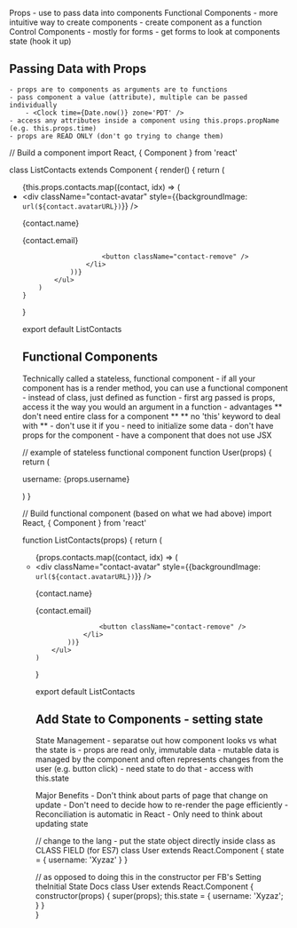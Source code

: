 Props
	- use to pass data into components
Functional Components
	- more intuitive way to create components
	- create component as a function
Control Components
	- mostly for forms
	- get forms to look at components state (hook it up)


## Passing Data with Props ##
	- props are to components as arguments are to functions
	- pass component a value (attribute), multiple can be passed individually
		- <Clock time={Date.now()} zone='PDT' />
	- access any attributes inside a component using this.props.propName (e.g. this.props.time)
	- props are READ ONLY (don't go trying to change them)

// Build a component
import React, { Component } from 'react'

class ListContacts extends Component {
	render() {
		return (
			<ul className='contact-list'>
				{this.props.contacts.map((contact, idx) => (
					<li key={idx} className="contact-list-item">
						<div className="contact-avatar" style={{backgroundImage: `url(${contact.avatarURL})`}} />
						<div className="contact-details">
							<p>{contact.name}</p>
							<p>{contact.email}</p>
						</div>

						<button className="contact-remove" />
					</li>
				))}
			</ul>
		)
	}
}

export default ListContacts

## Functional Components ##
Technically called a stateless, functional component
	- if all your component has is a render method, you can use a functional component
	- instead of class, just defined as function
		- first arg passed is props, access it the way you would an argument in a function
	- advantages 
		** don't need entire class for a component **
		** no 'this' keyword to deal with **
	- don't use it if you 
		- need to initialize some data 
		- don't have props for the component
		- have a component that does not use JSX

// example of stateless functional component
function User(props) {
	return (<p>username: {props.username}</p>)
}

// Build functional component (based on what we had above)
import React, { Component } from 'react'

function ListContacts(props) {
	return (
		<ul className='contact-list'>
			{props.contacts.map((contact, idx) => (
				<li key={idx} className="contact-list-item">
					<div className="contact-avatar" style={{backgroundImage: `url(${contact.avatarURL})`}} />
					<div className="contact-details">
						<p>{contact.name}</p>
						<p>{contact.email}</p>
					</div>

					<button className="contact-remove" />
				</li>
			))}
		</ul>
	)
} 

export default ListContacts

## Add State to Components - setting state ##
State Management
	- separatse out how component looks vs what the state is
	- props are read only, immutable data
	- mutable data is managed by the component and often represents changes from the user (e.g. button click)
		- need state to do that
		- access with this.state

Major Benefits
	- Don't think about parts of page that change on update
	- Don't need to decide how to re-render the page efficiently
	- Reconciliation is automatic in React
	- Only need to think about updating state

// change to the lang - put the state object directly inside class as CLASS FIELD (for ES7)
class User extends React.Component {
	state = {
		username: 'Xyzaz'
	}
}

// as opposed to doing this in the constructor per FB's Setting theInitial State Docs
class User extends React.Component {
	constructor(props) {
		super(props);
		this.state = {
			username: 'Xyzaz';
		}
	}	
}
